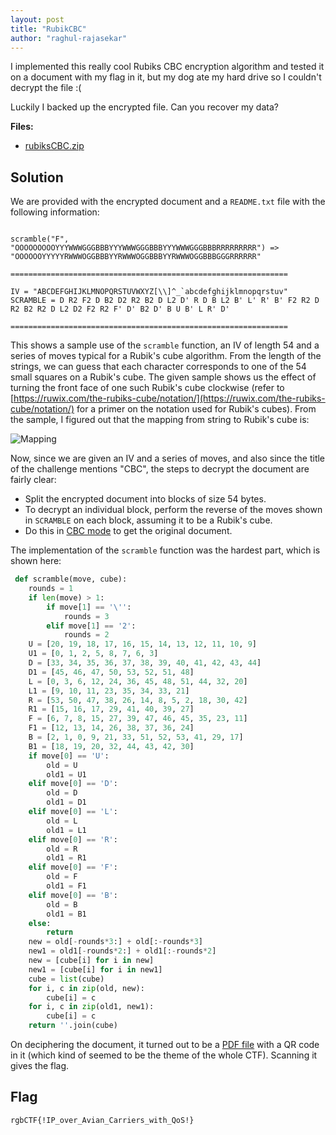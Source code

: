 ```yaml
---
layout: post
title: "RubikCBC"
author: "raghul-rajasekar"
---
```


I implemented this really cool Rubiks CBC encryption algorithm and tested it on a document with my flag in it, but my dog ate my hard drive so I couldn't decrypt the file :(  
  
Luckily I backed up the encrypted file. Can you recover my data?

**Files:**
- [rubiksCBC.zip]({{site.baseurl}}/assets/RubikCBC/rubiksCBC.zip)

## Solution

We are provided with the encrypted document and a `README.txt` file with the following information:
```

scramble("F", "OOOOOOOOOYYYWWWGGGBBBYYYWWWGGGBBBYYYWWWGGGBBBRRRRRRRRR") => "OOOOOOYYYYYRWWWOGGBBBYYRWWWOGGBBBYYRWWWOGGBBBGGGRRRRRR"

==============================================================

IV = "ABCDEFGHIJKLMNOPQRSTUVWXYZ[\\]^_`abcdefghijklmnopqrstuv"
SCRAMBLE = D R2 F2 D B2 D2 R2 B2 D L2 D' R D B L2 B' L' R' B' F2 R2 D R2 B2 R2 D L2 D2 F2 R2 F' D' B2 D' B U B' L R' D'

==============================================================
```
This shows a sample use of the `scramble` function, an IV of length 54 and a series of moves typical for a Rubik's cube algorithm. From the length of the strings, we can guess that each character corresponds to one of the 54 small squares on a Rubik's cube. The given sample shows us the effect of turning the front face of one such Rubik's cube clockwise (refer to [https://ruwix.com/the-rubiks-cube/notation/](https://ruwix.com/the-rubiks-cube/notation/) for a primer on the notation used for Rubik's cubes). From the sample, I figured out that the mapping from string to Rubik's cube is:

![Mapping]({{site.baseurl}}/assets/RubikCBC/rubiksmapping.jpg)

Now, since we are given an IV and a series of moves, and also since the title of the challenge mentions "CBC", the steps to decrypt the document are fairly clear:
- Split the encrypted document into blocks of size 54 bytes.
- To decrypt an individual block, perform the reverse of the moves shown in `SCRAMBLE` on each block, assuming it to be a Rubik's cube.
- Do this in [CBC mode](https://en.wikipedia.org/wiki/Block_cipher_mode_of_operation#Cipher_block_chaining_(CBC)) to get the original document.

The implementation of the `scramble` function was the hardest part, which is shown here:
```python
 def scramble(move, cube): 
    rounds = 1 
    if len(move) > 1: 
        if move[1] == '\'': 
            rounds = 3 
        elif move[1] == '2': 
            rounds = 2 
    U = [20, 19, 18, 17, 16, 15, 14, 13, 12, 11, 10, 9] 
    U1 = [0, 1, 2, 5, 8, 7, 6, 3] 
    D = [33, 34, 35, 36, 37, 38, 39, 40, 41, 42, 43, 44] 
    D1 = [45, 46, 47, 50, 53, 52, 51, 48] 
    L = [0, 3, 6, 12, 24, 36, 45, 48, 51, 44, 32, 20] 
    L1 = [9, 10, 11, 23, 35, 34, 33, 21] 
    R = [53, 50, 47, 38, 26, 14, 8, 5, 2, 18, 30, 42] 
    R1 = [15, 16, 17, 29, 41, 40, 39, 27] 
    F = [6, 7, 8, 15, 27, 39, 47, 46, 45, 35, 23, 11] 
    F1 = [12, 13, 14, 26, 38, 37, 36, 24] 
    B = [2, 1, 0, 9, 21, 33, 51, 52, 53, 41, 29, 17] 
    B1 = [18, 19, 20, 32, 44, 43, 42, 30] 
    if move[0] == 'U': 
        old = U 
        old1 = U1 
    elif move[0] == 'D': 
        old = D 
        old1 = D1 
    elif move[0] == 'L': 
        old = L 
        old1 = L1 
    elif move[0] == 'R': 
        old = R 
        old1 = R1 
    elif move[0] == 'F': 
        old = F 
        old1 = F1 
    elif move[0] == 'B': 
        old = B 
        old1 = B1 
    else: 
        return 
    new = old[-rounds*3:] + old[:-rounds*3] 
    new1 = old1[-rounds*2:] + old1[:-rounds*2] 
    new = [cube[i] for i in new] 
    new1 = [cube[i] for i in new1] 
    cube = list(cube) 
    for i, c in zip(old, new): 
        cube[i] = c 
    for i, c in zip(old1, new1): 
        cube[i] = c 
    return ''.join(cube)
```

On deciphering the document, it turned out to be a [PDF file]({{site.baseurl}}/assets/RubikCBC/rubiks.pdf) with a QR code in it (which kind of seemed to be the theme of the whole CTF). Scanning it gives the flag.

## Flag

```
rgbCTF{!IP_over_Avian_Carriers_with_QoS!}
```
